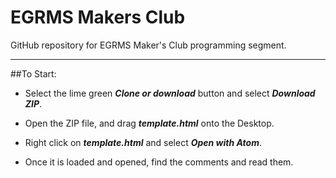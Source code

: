 # EGRMS Makers Club

GitHub repository for EGRMS Maker's Club programming segment.

-------------------------------------------------------------------------------------

##To Start:

- Select the lime green **_Clone or download_** button and select **_Download ZIP_**.

- Open the ZIP file, and drag **_template.html_** onto the Desktop.

- Right click on **_template.html_** and select **_Open with Atom_**.

- Once it is loaded and opened, find the comments and read them.


